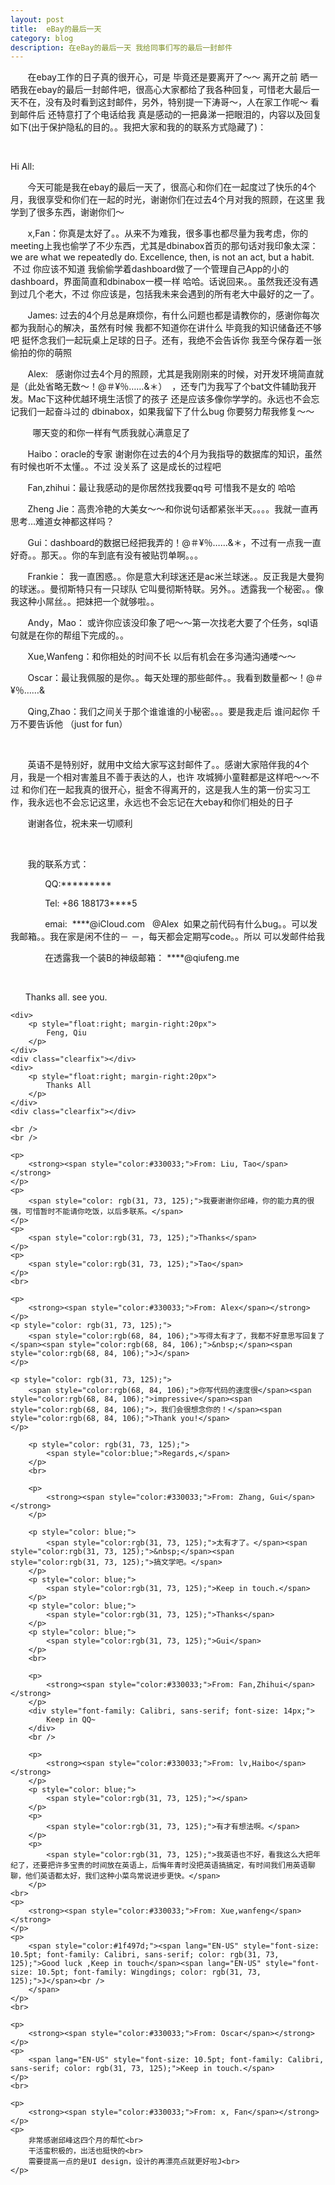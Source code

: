 ```yaml
---
layout: post
title:  eBay的最后一天  
category: blog
description: 在eBay的最后一天 我给同事们写的最后一封邮件
---
```

<div class="container">
<p>
	&nbsp;&nbsp;&nbsp;&nbsp;&nbsp;&nbsp;&nbsp;在ebay工作的日子真的很开心，可是 毕竟还是要离开了～～ 离开之前 晒一晒我在ebay的最后一封邮件吧，很高心大家都给了我各种回复，可惜老大最后一天不在，没有及时看到这封邮件，另外，特别提一下涛哥～，人在家工作呢～ 看到邮件后 还特意打了个电话给我 真是感动的一把鼻涕一把眼泪的，内容以及回复如下(出于保护隐私的目的。。我把大家和我的的联系方式隐藏了)：
</p>
	<br />
<p>
	Hi All:
<p>
	&nbsp;&nbsp;&nbsp;&nbsp;&nbsp;&nbsp;&nbsp;今天可能是我在ebay的最后一天了，很高心和你们在一起度过了快乐的4个月，我很享受和你们在一起的时光，谢谢你们在过去4个月对我的照顾，在这里 我学到了很多东西，谢谢你们～
</p>
<p>
	&nbsp;&nbsp;&nbsp;&nbsp;&nbsp;&nbsp;&nbsp;x,Fan：你真是太好了。。从来不为难我，很多事也都尽量为我考虑，你的meeting上我也偷学了不少东西，尤其是dbinabox首页的那句话对我印象太深：we are what we repeatedly do. Excellence, then, is not an act, but a habit. &nbsp;不过 你应该不知道 我偷偷学着dashboard做了一个管理自己App的小的dashboard，界面简直和dbinabox一模一样 哈哈。话说回来。。虽然我还没有遇到过几个老大，不过 你应该是，包括我未来会遇到的所有老大中最好的之一了。&nbsp;
</p>
<p>
	&nbsp;&nbsp;&nbsp;&nbsp;&nbsp;&nbsp;&nbsp;James:&nbsp;过去的4个月总是麻烦你，有什么问题也都是请教你的，感谢你每次都为我耐心的解决，虽然有时候 我都不知道你在讲什么 毕竟我的知识储备还不够吧 挺怀念我们一起玩桌上足球的日子。还有，我绝不会告诉你 我至今保存着一张偷拍的你的萌照
</p>
<p>
	&nbsp;&nbsp;&nbsp;&nbsp;&nbsp;&nbsp;&nbsp;Alex: &nbsp;&nbsp;感谢你过去4个月的照顾，尤其是我刚刚来的时候，对开发环境简直就是（此处省略无数～！@＃¥％……&amp;＊）&nbsp;&nbsp;，还专门为我写了个bat文件辅助我开发。Mac下这种优越环境生活惯了的孩子 还是应该多像你学学的。永远也不会忘记我们一起奋斗过的&nbsp;dbinabox，如果我留下了什么bug&nbsp;你要努力帮我修复～～&nbsp;
</p>
<p>
	&nbsp;&nbsp;&nbsp;&nbsp;&nbsp;&nbsp;&nbsp;&nbsp;&nbsp;哪天变的和你一样有气质我就心满意足了&nbsp;&nbsp;
</p>
<p>
	&nbsp;&nbsp;&nbsp;&nbsp;&nbsp;&nbsp;&nbsp;Haibo：oracle的专家 谢谢你在过去的4个月为我指导的数据库的知识，虽然有时候也听不太懂。。不过 没关系了 这是成长的过程吧
</p>
<p>
	&nbsp;&nbsp;&nbsp;&nbsp;&nbsp;&nbsp;&nbsp;Fan,zhihui：最让我感动的是你居然找我要qq号 可惜我不是女的 哈哈
</p>
<p>
	&nbsp;&nbsp;&nbsp;&nbsp;&nbsp;&nbsp;&nbsp;Zheng Jie：高贵冷艳的大美女～～和你说句话都紧张半天。。。。我就一直再思考…难道女神都这样吗？
</p>
<p>
	&nbsp;&nbsp;&nbsp;&nbsp;&nbsp;&nbsp;&nbsp;Gui：dashboard的数据已经把我弄的！@＃¥％……&amp;＊，不过有一点我一直好奇。。那天。。你的车到底有没有被贴罚单啊。。。
</p>
<p>
	&nbsp;&nbsp;&nbsp;&nbsp;&nbsp;&nbsp;&nbsp;Frankie： 我一直困惑。。你是意大利球迷还是ac米兰球迷。。反正我是大曼狗的球迷。。曼彻斯特只有一只球队 它叫曼彻斯特联。另外。。透露我一个秘密。。像我这种小屌丝。。把妹把一个就够啦。。
</p>
<p>
	&nbsp;&nbsp;&nbsp;&nbsp;&nbsp;&nbsp;&nbsp;Andy，Mao： 或许你应该没印象了吧～～第一次找老大要了个任务，sql语句就是在你的帮组下完成的。。
</p>
<p>
	&nbsp;&nbsp;&nbsp;&nbsp;&nbsp;&nbsp;&nbsp;Xue,Wanfeng：和你相处的时间不长 以后有机会在多沟通沟通喽～～
</p>
<p>
	&nbsp;&nbsp;&nbsp;&nbsp;&nbsp;&nbsp;&nbsp;Oscar：最让我佩服的是你。。每天处理的那些邮件。。我看到数量都～！@＃¥％……&amp;
</p>
<p>
	&nbsp;&nbsp;&nbsp;&nbsp;&nbsp;&nbsp;&nbsp;Qing,Zhao：我们之间关于那个谁谁谁的小秘密。。。要是我走后 谁问起你 千万不要告诉他 （just for fun）
</p>
<br>
<p>
	&nbsp;&nbsp;&nbsp;&nbsp;&nbsp;&nbsp;&nbsp;英语不是特别好，就用中文给大家写这封邮件了。。感谢大家陪伴我的4个月，我是一个相对害羞且不善于表达的人，也许 攻城狮小童鞋都是这样吧～～不过 和你们在一起我真的很开心，挺舍不得离开的，这是我人生的第一份实习工作，我永远也不会忘记这里，永远也不会忘记在大ebay和你们相处的日子
</p>
<p>
	&nbsp;&nbsp;&nbsp;&nbsp;&nbsp;&nbsp;&nbsp;谢谢各位，祝未来一切顺利
</p>
<p>
	&nbsp;
</p>
<p>
	&nbsp;&nbsp;&nbsp;&nbsp;&nbsp;&nbsp;&nbsp;我的联系方式：
</p>
<p>
	&nbsp;&nbsp;&nbsp;&nbsp;&nbsp;&nbsp;&nbsp;&nbsp;&nbsp;&nbsp;&nbsp;&nbsp;&nbsp;&nbsp;QQ:*********
</p>
<p>
	&nbsp;&nbsp;&nbsp;&nbsp;&nbsp;&nbsp;&nbsp;&nbsp;&nbsp;&nbsp;&nbsp;&nbsp;&nbsp;&nbsp;Tel: +86 188173****5
</p>
<p>
	&nbsp;&nbsp;&nbsp;&nbsp;&nbsp;&nbsp;&nbsp;&nbsp;&nbsp;&nbsp;&nbsp;&nbsp;&nbsp;&nbsp;emai: &nbsp;****@iCloud.com</a>&nbsp; &nbsp;@Alex &nbsp;如果之前代码有什么bug。。可以发我邮箱。。我在家是闲不住的－ －，每天都会定期写code。。所以 可以发邮件给我
</p>
<p>
	&nbsp;&nbsp;&nbsp;&nbsp;&nbsp;&nbsp;&nbsp;&nbsp;&nbsp;&nbsp;&nbsp;&nbsp;&nbsp;&nbsp;在透露我一个装B的神级邮箱： ****@qiufeng.me</a>
</p>
<p>
	&nbsp;
</p>
<p>
	&nbsp;&nbsp;&nbsp;&nbsp;<span style="white-space:pre">	</span>Thanks all. see you.
</p>

	<div>
		<p style="float:right; margin-right:20px">
			Feng, Qiu
		</p>
	</div>
	<div class="clearfix"></div>
	<div>
		<p style="float:right; margin-right:20px">
			Thanks All
		</p>
	</div>
	<div class="clearfix"></div>

	<br />
	<br />
	
	<p>
		<strong><span style="color:#330033;">From: Liu, Tao</span></strong>
	</p>
	<p>
		<span style="color: rgb(31, 73, 125);">我要谢谢你邱峰，你的能力真的很强，可惜暂时不能请你吃饭，以后多联系。</span>
	</p>
	<p>
		<span style="color:rgb(31, 73, 125);">Thanks</span>
	</p>
	<p>
		<span style="color:rgb(31, 73, 125);">Tao</span>
	</p>
	<br>

	<p>
		<strong><span style="color:#330033;">From: Alex</span></strong>
	</p>
	<p style="color: rgb(31, 73, 125);">
		<span style="color:rgb(68, 84, 106);">写得太有才了，我都不好意思写回复了</span><span style="color:rgb(68, 84, 106);">&nbsp;</span><span style="color:rgb(68, 84, 106);">J</span>
	</p>

	<p style="color: rgb(31, 73, 125);">
		<span style="color:rgb(68, 84, 106);">你写代码的速度很</span><span style="color:rgb(68, 84, 106);">impressive</span><span style="color:rgb(68, 84, 106);">，我们会很想念你的！</span><span style="color:rgb(68, 84, 106);">Thank you!</span>
	</p>
	
		<p style="color: rgb(31, 73, 125);">
			<span style="color:blue;">Regards,</span>
		</p>
		<br>

		<p>
			<strong><span style="color:#330033;">From: Zhang, Gui</span></strong>
		</p>

		<p style="color: blue;">
			<span style="color:rgb(31, 73, 125);">太有才了。</span><span style="color:rgb(31, 73, 125);">&nbsp;</span><span style="color:rgb(31, 73, 125);">搞文学吧。</span>
		</p>
		<p style="color: blue;">
			<span style="color:rgb(31, 73, 125);">Keep in touch.</span>
		</p>
		<p style="color: blue;">
			<span style="color:rgb(31, 73, 125);">Thanks</span>
		</p>
		<p style="color: blue;">
			<span style="color:rgb(31, 73, 125);">Gui</span>
		</p>
		<br>

		<p>
			<strong><span style="color:#330033;">From: Fan,Zhihui</span></strong>
		</p>
		<div style="font-family: Calibri, sans-serif; font-size: 14px;">
			Keep in QQ~
		</div>
		<br />
		
		<p>
			<strong><span style="color:#330033;">From: lv,Haibo</span></strong>
		</p>
		<p style="color: blue;">
			<span style="color:rgb(31, 73, 125);"></span>
		</p>
		<p>
			<span style="color:rgb(31, 73, 125);">有才有想法啊。</span>
		</p>
		<p>
			<span style="color:rgb(31, 73, 125);">我英语也不好，看我这么大把年纪了，还要把许多宝贵的时间放在英语上，后悔年青时没把英语搞搞定，有时间我们用英语聊聊，他们英语都太好，我们这种小菜鸟常说进步更快。</span>
		</p>
	<br>
	<p>
		<strong><span style="color:#330033;">From: Xue,wanfeng</span></strong>
	</p>
	<p>
		<span style="color:#1f497d;"><span lang="EN-US" style="font-size: 10.5pt; font-family: Calibri, sans-serif; color: rgb(31, 73, 125);">Good luck ,Keep in touch</span><span lang="EN-US" style="font-size: 10.5pt; font-family: Wingdings; color: rgb(31, 73, 125);">J</span><br />
		</span>
	</p>
	<br>

	<p>
		<strong><span style="color:#330033;">From: Oscar</span></strong>
	</p>
	<p>
		<span lang="EN-US" style="font-size: 10.5pt; font-family: Calibri, sans-serif; color: rgb(31, 73, 125);">Keep in touch.</span>
	</p>
	<br>

	<p>
		<strong><span style="color:#330033;">From: x, Fan</span></strong>
	</p>
	<p>
		非常感谢邱峰这四个月的帮忙<br>
		干活蛮积极的，出活也挺快的<br>
		需要提高一点的是UI design，设计的再漂亮点就更好啦J<br>
	</p>
</div>